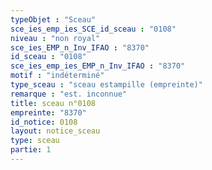 ```yaml
---
typeObjet : "Sceau"
sce_ies_emp_ies_SCE_id_sceau : "0108"
niveau : "non royal"
sce_ies_EMP_n_Inv_IFAO : "8370"
id_sceau : "0108"
sce_ies_emp_ies_EMP_n_Inv_IFAO : "8370"
motif : "indéterminé"
type_sceau : "sceau estampille (empreinte)"
remarque : "est. inconnue"
title: sceau n°0108
empreinte: "8370"
id_notice: 0108
layout: notice_sceau
type: sceau
partie: 1
---
```


